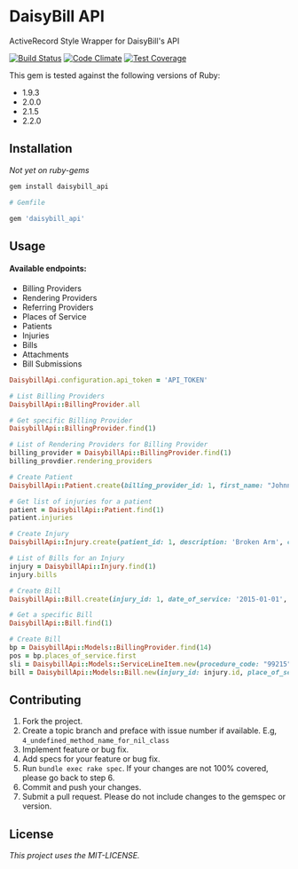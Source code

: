# DaisyBill API
ActiveRecord Style Wrapper for DaisyBill's API

[![Build Status](https://semaphoreci.com/api/v1/projects/4e51c7d8-2ca3-4c3e-9172-ff2082309342/369271/shields_badge.svg)](https://semaphoreci.com/daisybill/daisybill_api)
[![Code Climate](https://codeclimate.com/repos/54ff0165e30ba055fa001c7f/badges/1cde64d9bdc572be43a9/gpa.svg)](https://codeclimate.com/repos/54ff0165e30ba055fa001c7f/feed)
[![Test Coverage](https://codeclimate.com/repos/54ff0165e30ba055fa001c7f/badges/1cde64d9bdc572be43a9/coverage.svg)](https://codeclimate.com/repos/54ff0165e30ba055fa001c7f/feed)

This gem is tested against the following versions of Ruby:
- 1.9.3
- 2.0.0
- 2.1.5
- 2.2.0

## Installation
*Not yet on ruby-gems*

```bash
gem install daisybill_api
```

```ruby
# Gemfile

gem 'daisybill_api'
```

## Usage
#### Available endpoints:
- Billing Providers
- Rendering Providers
- Referring Providers
- Places of Service
- Patients
- Injuries
- Bills
- Attachments
- Bill Submissions

```ruby
DaisybillApi.configuration.api_token = 'API_TOKEN'

# List Billing Providers
DaisybillApi::BillingProvider.all

# Get specific Billing Provider
DaisybillApi::BillingProvider.find(1)

# List of Rendering Providers for Billing Provider
billing_provider = DaisybillApi::BillingProvider.find(1)
billing_provdier.rendering_providers

# Create Patient
DaisybillApi::Patient.create(billing_provider_id: 1, first_name: "Johnny", last_name: "Apple")

# Get list of injuries for a patient
patient = DaisybillApi::Patient.find(1)
patient.injuries

# Create Injury
DaisybillApi::Injury.create(patient_id: 1, description: 'Broken Arm', claim_number: '1234567')

# List of Bills for an Injury
injury = DaisybillApi::Injury.find(1)
injury.bills

# Create Bill
DaisybillApi::Bill.create(injury_id: 1, date_of_service: '2015-01-01', rendering_provider_id: 1, place_of_service_id: 1)

# Get a specific Bill
DaisybillApi::Bill.find(1)

# Create Bill
bp = DaisybillApi::Models::BillingProvider.find(14)
pos = bp.places_of_service.first
sli = DaisybillApi::Models::ServiceLineItem.new(procedure_code: "99215", units: "1", diagnosis_code_1: "72700")
bill = DaisybillApi::Models::Bill.new(injury_id: injury.id, place_of_service_id: pos.id, date_of_service: "2015-01-01", service_line_items: [sli], diagnosis_codes: ["72700"])

```

## Contributing
1. Fork the project.
2. Create a topic branch and preface with issue number if available. E.g, `4_undefined_method_name_for_nil_class`
3. Implement feature or bug fix.
4. Add specs for your feature or bug fix.
5. Run `bundle exec rake spec`. If your changes are not 100% covered, please go back to step 6.
6. Commit and push your changes.
7. Submit a pull request. Please do not include changes to the gemspec or version.

## License
*This project uses the MIT-LICENSE.*

